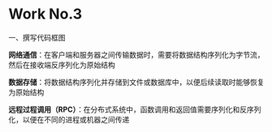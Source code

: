 # Work No.3

一、撰写代码框图

**网络通信**：在客户端和服务器之间传输数据时，需要将数据结构序列化为字节流，然后在接收端反序列化为原始结构

**数据存储**：将数据结构序列化并存储到文件或数据库中，以便后续读取时能够恢复为原始结构

**远程过程调用（RPC）**：在分布式系统中，函数调用和返回值需要序列化和反序列化，以便在不同的进程或机器之间传递